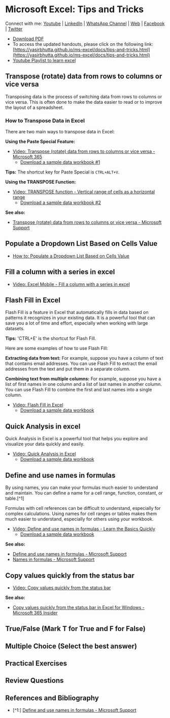 # Microsoft Excel: Tips and Tricks

Connect with me: [Youtube](https://www.youtube.com/yasirbhutta) | [LinkedIn](https://www.linkedin.com/in/yasirbhutta/) | [WhatsApp Channel](https://whatsapp.com/channel/0029VaC3BC160eBZZSs3CW0c) | [Web](https://yasirbhutta.github.io/) | [Facebook](https://www.facebook.com/yasirbhutta786) | [Twitter](https://twitter.com/yasirbhutta)

- [Download PDF](https://yasirbhutta.github.io/ms-excel/docs/tips-and-tricks.pdf)
- To access the updated handouts, please click on the following link:
[https://yasirbhutta.github.io/ms-excel/docs/tips-and-tricks.html](https://yasirbhutta.github.io/ms-excel/docs/tips-and-tricks.html)
- [Youtube Playlist to learn excel](https://youtube.com/playlist?list=PLKYRx0Ibk7Vh3MomITbYSF5I-NGTW5s7f&si=TBb3FDR21BnlJO9r)

## Transpose (rotate) data from rows to columns or vice versa

Transposing data is the process of switching data from rows to columns or vice versa. This is often done to make the data easier to read or to improve the layout of a spreadsheet.

### How to Transpose Data in Excel

There are two main ways to transpose data in Excel:

**Using the Paste Special Feature:**

- [Video: Transpose (rotate) data from rows to columns or vice versa - Microsoft 365](https://youtu.be/jXg6-IsrXl4)
  - [Download a sample data workbook #1](https://1drv.ms/x/s!Atx7MPEilH2jgbcBJOuGyyfi9kEltw?e=WF0KSK)

**Tips:** The shortcut key for Paste Special is `CTRL+ALT+V`.

**Using the TRANSPOSE Function:**

- [Video: TRANSPOSE function - Vertical range of cells as a horizontal range](https://youtube.com/shorts/81Lk7ke7UNw)
  - [Download a sample data workbook #2](https://1drv.ms/x/s!Atx7MPEilH2jgbMlDUuBYMfFdX4Szg?e=kpRlo9)

**See also:**

- [Transpose (rotate) data from rows to columns or vice versa - Microsoft Support](https://support.microsoft.com/en-au/office/transpose-rotate-data-from-rows-to-columns-or-vice-versa-3419f2e3-beab-4318-aae5-d0f862209744)

## Populate a Dropdown List Based on Cells Value

- [How to: Populate a Dropdown List Based on Cells Value](https://youtube.com/shorts/qnrHaDbaPYw)

## Fill a column with a series in excel

- [Video: Excel Mobile - Fill a column with a series in excel](https://youtube.com/shorts/dMTVohW0ZCc)

## Flash Fill in Excel

Flash Fill is a feature in Excel that automatically fills in data based on patterns it recognizes in your existing data. It is a powerful tool that can save you a lot of time and effort, especially when working with large datasets.

**Tips:** 'CTRL+E' is the shortcut for Flash Fill.

Here are some examples of how to use Flash Fill:

**Extracting data from text:** For example, suppose you have a column of text that contains email addresses. You can use Flash Fill to extract the email addresses from the text and put them in a separate column.

**Combining text from multiple columns:** For example, suppose you have a list of first names in one column and a list of last names in another column. You can use Flash Fill to combine the first and last names into a single column.

- [Video: Flash Fill in Excel](https://youtu.be/0nc8a0HHR1A)
  - [Download a sample data workbook](https://1drv.ms/x/s!Atx7MPEilH2jgbcDDRjXEURQFPQC-A?e=lygGpR)

## Quick Analysis in excel

Quick Analysis in Excel is a powerful tool that helps you explore and visualize your data quickly and easily.

- [Video: Quick Analysis in Excel](https://youtu.be/2uS9EYZmoio)
  - [Download a sample data workbook](https://1drv.ms/x/s!Atx7MPEilH2jgbcckn3jIhGpSkVGmw?e=4ye3sw)

## Define and use names in formulas

By using names, you can make your formulas much easier to understand and maintain. You can define a name for a cell range, function, constant, or table.[^1]

Formulas with cell references can be difficult to understand, especially for complex calculations. Using names for cell ranges or tables makes them much easier to understand, especially for others using your workbook.

- [Video: Define and use names in formulas - Learn the Basics Quickly](https://youtu.be/-GJzZ2588qU)
  - [Download a sample data workbook](https://1drv.ms/x/s!Atx7MPEilH2jgbcbykRuA7MfWzyBBg?e=8yOOhL)

**See also:**

- [Define and use names in formulas - Microsoft Support](https://support.microsoft.com/en-au/office/define-and-use-names-in-formulas-4d0f13ac-53b7-422e-afd2-abd7ff379c64)
- [Names in formulas - Microsoft Support](https://support.microsoft.com/en-au/office/names-in-formulas-fc2935f9-115d-4bef-a370-3aa8bb4c91f1)

## Copy values quickly from the status bar

- [Video: Copy values quickly from the status bar](https://youtu.be/beDE-DM3e2k)

**See also:**

- [Copy values quickly from the status bar in Excel for Windows - Microsoft 365 Insider](https://insider.microsoft365.com/blog/copy-values-quickly-from-the-status-bar-in-excel-for-windows)

## True/False (Mark T for True and F for False)

## Multiple Choice (Select the best answer)

## Practical Exercises

## Review Questions

## References and Bibliography

- [^1:] [Define and use names in formulas - Microsoft Support](https://support.microsoft.com/en-au/office/define-and-use-names-in-formulas-4d0f13ac-53b7-422e-afd2-abd7ff379c64)
